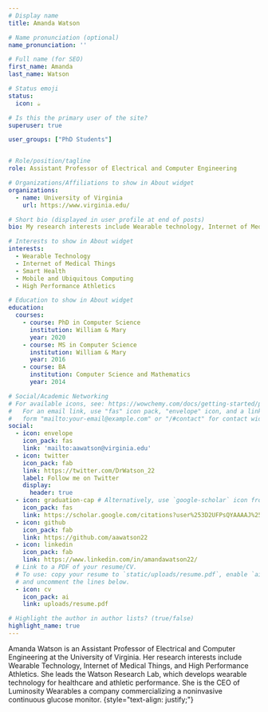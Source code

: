 ```yaml
---
# Display name
title: Amanda Watson

# Name pronunciation (optional)
name_pronunciation: ''

# Full name (for SEO)
first_name: Amanda
last_name: Watson

# Status emoji
status:
  icon: ☕️

# Is this the primary user of the site?
superuser: true

user_groups: ["PhD Students"]


# Role/position/tagline
role: Assistant Professor of Electrical and Computer Engineering

# Organizations/Affiliations to show in About widget
organizations:
  - name: University of Virginia
    url: https://www.virginia.edu/

# Short bio (displayed in user profile at end of posts)
bio: My research interests include Wearable technology, Internet of Medical Things, Smart Health, Sensor Systems, Ubiquitous Computing, High-Performance Athletics.

# Interests to show in About widget
interests:
  - Wearable Technology
  - Internet of Medical Things
  - Smart Health
  - Mobile and Ubiquitous Computing
  - High Performance Athletics

# Education to show in About widget
education:
  courses:
    - course: PhD in Computer Science
      institution: William & Mary
      year: 2020
    - course: MS in Computer Science
      institution: William & Mary
      year: 2016
    - course: BA
      institution: Computer Science and Mathematics
      year: 2014

# Social/Academic Networking
# For available icons, see: https://wowchemy.com/docs/getting-started/page-builder/#icons
#   For an email link, use "fas" icon pack, "envelope" icon, and a link in the
#   form "mailto:your-email@example.com" or "/#contact" for contact widget.
social:
  - icon: envelope
    icon_pack: fas
    link: 'mailto:aawatson@virginia.edu'
  - icon: twitter
    icon_pack: fab
    link: https://twitter.com/DrWatson_22
    label: Follow me on Twitter
    display:
      header: true
  - icon: graduation-cap # Alternatively, use `google-scholar` icon from `ai` icon pack
    icon_pack: fas
    link: https://scholar.google.com/citations?user%253D2UFPsQYAAAAJ%2526hl%253Den
  - icon: github
    icon_pack: fab
    link: https://github.com/aawatson22
  - icon: linkedin
    icon_pack: fab
    link: https://www.linkedin.com/in/amandawatson22/
  # Link to a PDF of your resume/CV.
  # To use: copy your resume to `static/uploads/resume.pdf`, enable `ai` icons in `params.yaml`,
  # and uncomment the lines below.
  - icon: cv
    icon_pack: ai
    link: uploads/resume.pdf

# Highlight the author in author lists? (true/false)
highlight_name: true
---
```


Amanda Watson is an Assistant Professor of Electrical and Computer Engineering at the University of Virginia. Her research interests include Wearable Technology, Internet of Medical Things, and High Performance Athletics. She leads the Watson Research Lab, which develops wearable technology for healthcare and athletic performance. She is the CEO of Luminosity Wearables a company commercializing a noninvasive continuous glucose monitor.
{style="text-align: justify;"}
